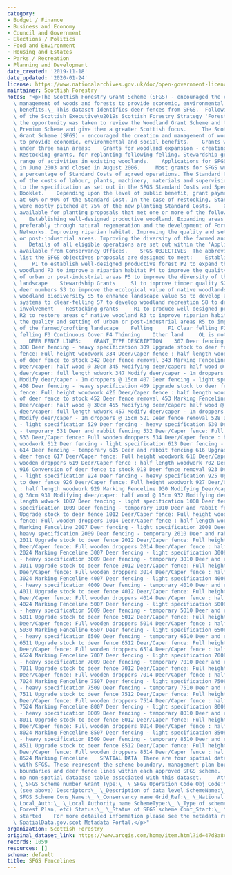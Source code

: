 ```yaml
---
category:
- Budget / Finance
- Business and Economy
- Council and Government
- Elections / Politics
- Food and Environment
- Housing and Estates
- Parks / Recreation
- Planning and Development
date_created: '2019-11-18'
date_updated: '2020-01-24'
license: https://www.nationalarchives.gov.uk/doc/open-government-licence/version/3/
maintainer: Scottish Forestry
notes: "<p>The Scottish Forestry Grant Scheme (SFGS) - encouraged the creation and\
  \ management of woods and forests to provide economic, environmental and social\
  \ benefits.\_ This dataset identifies deer fences from SFGS.  Following publication\
  \ of the Scottish Executive\u2019s Scottish Forestry Strategy 'Forests for Scotland'\
  \ the opportunity was taken to review the Woodland Grant Scheme and the Farm Woodland\
  \ Premium Scheme and give them a greater Scottish focus.     The Scottish Forestry\
  \ Grant Scheme (SFGS) - encouraged the creation and management of woods and forests\
  \ to provide economic, environmental and social benefits.    Grants were available\
  \ under three main areas:    Grants for woodland expansion - creating new woodlands.\
  \ Restocking grants, for replanting following felling. Stewardship grants, for a\
  \ range of activities in existing woodlands.    Applications for SFGS grants started\
  \ in June 2003 and closed in August 2006.     Most grants for SFGS were based on\
  \ a percentage of Standard Costs of agreed operations. The Standard Cost took account\
  \ of the costs of labour, plants, machinery, materials and supervision to do work\
  \ to the specification as set out in the SFGS Standard Costs and Specifications\
  \ Booklet.    Depending upon the level of public benefit, grant payments were either\
  \ at 60% or 90% of the Standard Cost. In the case of restocking, Standard Costs\
  \ were mostly pitched at 75% of the new planting Standard Costs.    Grants were\
  \ available for planting proposals that met one or more of the following objectives:\
  \    Establishing well-designed productive woodland. Expanding areas of native woodland,\
  \ preferably through natural regeneration and the development of Forest Habitat\
  \ Networks. Improving riparian habitat. Improving the quality and setting of urban\
  \ or post-industrial areas. Improving the diversity of the farmed and crofting landscape.\
  \    Details of all eligible operations are set out within the 'Applicants Booklet'\
  \ available from Conservancy Offices.    SFGS OBJECTIVES  The abbreviations below\
  \ list the SFGS objectives proposals are designed to meet:    Establishment grants\
  \     P1 to establish well-designed productive forest P2 to expand the area of native\
  \ woodland P3 to improve a riparian habitat P4 to improve the quality and setting\
  \ of urban or post-industrial areas P5 to improve the diversity of the farmed/crofting\
  \ landscape    Stewardship Grants     S1 to improve timber quality S2 to reduce\
  \ deer numbers S3 to improve the ecological value of native woodlands S4 to improve\
  \ woodland biodiversity S5 to enhance landscape value S6 to develop alternative\
  \ systems to clear-felling S7 to develop woodland recreation S8 to develop community\
  \ involvement    Restocking grants     R1 to produce well designed productive forest\
  \ R2 to restore areas of native woodland R3 to improve riparian habitat R4 to improve\
  \ the quality and setting of urban or post-industrial areas R5 to improve the diversity\
  \ of the farmed/crofting landscape    Felling     F1 Clear felling F2 Selective\
  \ felling F3 Continuous Cover F4 Thinning    Other land     OL is not grant aided\
  \    DEER FENCE LINES:    GRANT_TYPE DESCRIPTION    307 Deer fencing - light specification\
  \ 308 Deer fencing - heavy specification 309 Upgrade stock to deer fence 329 Deer/Caper\
  \ fence: Full height woodwork 334 Deer/Caper fence : half length woodwork 340 Conversion\
  \ of deer fence to stock 342 Deer fence removal 343 Marking Fenceline 344 Modifying\
  \ Deer/caper: half wood @ 30cm 345 Modifying deer/caper: half wood @ 15cm 346 Modifying\
  \ deer/caper: full length wdwork 347 Modify deer/caper - 1m droppers @ 30cm 348\
  \ Modify deer/caper - 1m droppers @ 15cm 407 Deer fencing - light specification\
  \ 408 Deer fencing - heavy specification 409 Upgrade stock to deer fence 425 Deer/Caper\
  \ fence: Full height woodwork 426 Deer/Caper fence : half length woodwork 450 Conversion\
  \ of deer fence to stock 452 Deer fence removal 453 Marking Fenceline 454 Modifying\
  \ Deer/caper: half wood @ 30cm 455 Modifying deer/caper: half wood @ 15cm 456 Modifying\
  \ deer/caper: full length wdwork 457 Modify deer/caper - 1m droppers @ 30cm 458\
  \ Modify deer/caper - 1m droppers @ 15cm 521 Deer fence removal 528 Deer fencing\
  \ - light specification 529 Deer fencing - heavy specification 530 Deer fencing\
  \ - temporary 531 Deer and rabbit fencing 532 Deer/Caper fence: Full height woodwork\
  \ 533 Deer/Caper fence: Full wooden droppers 534 Deer/Caper fence : half length\
  \ woodwork 612 Deer fencing - light specification 613 Deer fencing - heavy specification\
  \ 614 Deer fencing - temporary 615 Deer and rabbit fencing 616 Upgrade stock to\
  \ deer fence 617 Deer/Caper fence: Full height woodwork 618 Deer/Caper fence: Full\
  \ wooden droppers 619 Deer/Caper fence : half length woodwork 702 Deer fence removal\
  \ 916 Conversion of deer fence to stock 918 Deer fence removal 923 Deer fencing\
  \ - light specification 924 Deer fencing - heavy specification 925 Upgrade stock\
  \ to deer fence 926 Deer/Caper fence: Full height woodwork 927 Deer/Caper fence\
  \ : half length woodwork 929 Marking Fenceline 930 Modifying Deer/caper: half wood\
  \ @ 30cm 931 Modifying deer/caper: half wood @ 15cm 932 Modifying deer/caper: full\
  \ length wdwork 1007 Deer fencing - light specification 1008 Deer fencing - heavy\
  \ specification 1009 Deer fencing - temporary 1010 Deer and rabbit fencing 1011\
  \ Upgrade stock to deer fence 1012 Deer/Caper fence: Full height woodwork 1013 Deer/Caper\
  \ fence: Full wooden droppers 1014 Deer/Caper fence : half length woodwork 1024\
  \ Marking Fenceline 2007 Deer fencing - light specification 2008 Deer fencing -\
  \ heavy specification 2009 Deer fencing - temporary 2010 Deer and rabbit fencing\
  \ 2011 Upgrade stock to deer fence 2012 Deer/Caper fence: Full height woodwork 2013\
  \ Deer/Caper fence: Full wooden droppers 2014 Deer/Caper fence : half length woodwork\
  \ 2024 Marking Fenceline 3007 Deer fencing - light specification 3008 Deer fencing\
  \ - heavy specification 3009 Deer fencing - temporary 3010 Deer and rabbit fencing\
  \ 3011 Upgrade stock to deer fence 3012 Deer/Caper fence: Full height woodwork 3013\
  \ Deer/Caper fence: Full wooden droppers 3014 Deer/Caper fence : half length woodwork\
  \ 3024 Marking Fenceline 4007 Deer fencing - light specification 4008 Deer fencing\
  \ - heavy specification 4009 Deer fencing - temporary 4010 Deer and rabbit fencing\
  \ 4011 Upgrade stock to deer fence 4012 Deer/Caper fence: Full height woodwork 4013\
  \ Deer/Caper fence: Full wooden droppers 4014 Deer/Caper fence : half length woodwork\
  \ 4024 Marking Fenceline 5007 Deer fencing - light specification 5008 Deer fencing\
  \ - heavy specification 5009 Deer fencing - temporary 5010 Deer and rabbit fencing\
  \ 5011 Upgrade stock to deer fence 5012 Deer/Caper fence: Full height woodwork 5013\
  \ Deer/Caper fence: Full wooden droppers 5014 Deer/Caper fence : half length woodwork\
  \ 5030 Marking Fenceline 6507 Deer fencing - light specification 6508 Deer fencing\
  \ - heavy specification 6509 Deer fencing - temporary 6510 Deer and rabbit fencing\
  \ 6511 Upgrade stock to deer fence 6512 Deer/Caper fence: Full height woodwork 6513\
  \ Deer/Caper fence: Full wooden droppers 6514 Deer/Caper fence : half length woodwork\
  \ 6524 Marking Fenceline 7007 Deer fencing - light specification 7008 Deer fencing\
  \ - heavy specification 7009 Deer fencing - temporary 7010 Deer and rabbit fencing\
  \ 7011 Upgrade stock to deer fence 7012 Deer/Caper fence: Full height woodwork 7013\
  \ Deer/Caper fence: Full wooden droppers 7014 Deer/Caper fence : half length woodwork\
  \ 7024 Marking Fenceline 7507 Deer fencing - light specification 7508 Deer fencing\
  \ - heavy specification 7509 Deer fencing - temporary 7510 Deer and rabbit fencing\
  \ 7511 Upgrade stock to deer fence 7512 Deer/Caper fence: Full height woodwork 7513\
  \ Deer/Caper fence: Full wooden droppers 7514 Deer/Caper fence : half length woodwork\
  \ 7524 Marking Fenceline 8007 Deer fencing - light specification 8008 Deer fencing\
  \ - heavy specification 8009 Deer fencing - temporary 8010 Deer and rabbit fencing\
  \ 8011 Upgrade stock to deer fence 8012 Deer/Caper fence: Full height woodwork 8013\
  \ Deer/Caper fence: Full wooden droppers 8014 Deer/Caper fence : half length woodwork\
  \ 8024 Marking Fenceline 8507 Deer fencing - light specification 8508 Deer fencing\
  \ - heavy specification 8509 Deer fencing - temporary 8510 Deer and rabbit fencing\
  \ 8511 Upgrade stock to deer fence 8512 Deer/Caper fence: Full height woodwork 8513\
  \ Deer/Caper fence: Full wooden droppers 8514 Deer/Caper fence : half length woodwork\
  \ 8524 Marking Fenceline    SPATIAL DATA  There are four spatial datasets associated\
  \ with SFGS. These represent the scheme boundary, management plan boundaries, sub-compartment\
  \ boundaries and deer fence lines within each approved SFGS scheme.    There is\
  \ no non-spatial database table associated with this dataset.     Attributes: Scheme_No:\_\
  \ \_SFGS Scheme number Grant_Type:\_ \_SFGS Operation Code Obj_Code:\_ \_SFGS Objective\
  \ (see above) Descriptor:\_ \_Description of data level SchemeName:\_ \_Name of\
  \ SFGS Scheme Cons_Name:\_ \_Conservancy name Grid_Ref:\_ \_National grid reference\
  \ Local_Auth:\_ \_Local Authority name SchemeType:\_ \_Type of scheme (eg. SFGS,\
  \ Forest Plan, etc) Status:\_ \_Status of SFGS scheme Cont_Start:\_ \_Date contract\
  \ started    For more detailed information please see the metadata record on Scotland's\
  \ SpatialData.gov.scot Metadata Portal.</p>"
organization: Scottish Forestry
original_dataset_link: https://www.arcgis.com/home/item.html?id=47d8a8cf3ffd4d048121675d80dbd3fb
records: 1059
resources: []
schema: default
title: SFGS Fencelines
---
```

